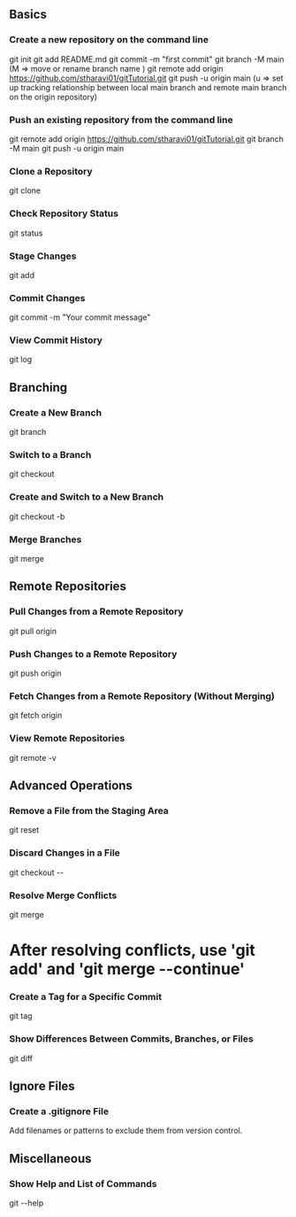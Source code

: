 ## Basics

### Create a new repository on the command line

git init
git add README.md
git commit -m "first commit"
git branch -M main    (M => move or rename branch name )
git remote add origin https://github.com/stharavi01/gitTutorial.git
git push -u origin main (u => set up tracking relationship between local main branch and remote main branch on the origin repository)


### Push an existing repository from the command line

git remote add origin https://github.com/stharavi01/gitTutorial.git
git branch -M main
git push -u origin main


### Clone a Repository

git clone <repository-url>


### Check Repository Status

git status


### Stage Changes

git add <file>


### Commit Changes

git commit -m "Your commit message"


### View Commit History

git log


## Branching

### Create a New Branch

git branch <branch-name>


### Switch to a Branch

git checkout <branch-name>


### Create and Switch to a New Branch

git checkout -b <new-branch-name>

### Merge Branches

git merge <branch-to-merge>


## Remote Repositories

### Pull Changes from a Remote Repository

git pull origin <branch-name>


### Push Changes to a Remote Repository

git push origin <branch-name>


### Fetch Changes from a Remote Repository (Without Merging)

git fetch origin


### View Remote Repositories

git remote -v


## Advanced Operations

### Remove a File from the Staging Area

git reset <file>


### Discard Changes in a File

git checkout -- <file>


### Resolve Merge Conflicts

git merge <branch-name>
# After resolving conflicts, use 'git add' and 'git merge --continue'


### Create a Tag for a Specific Commit

git tag <tag-name> <commit-hash>


### Show Differences Between Commits, Branches, or Files

git diff <source> <destination>


## Ignore Files

### Create a .gitignore File
Add filenames or patterns to exclude them from version control.

## Miscellaneous

### Show Help and List of Commands

git --help
